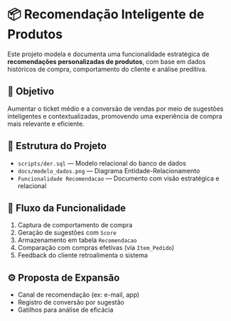 # 📦 Recomendação Inteligente de Produtos

Este projeto modela e documenta uma funcionalidade estratégica de **recomendações personalizadas de produtos**, com base em dados históricos de compra, comportamento do cliente e análise preditiva.

## 🎯 Objetivo

Aumentar o ticket médio e a conversão de vendas por meio de sugestões inteligentes e contextualizadas, promovendo uma experiência de compra mais relevante e eficiente.

## 🧱 Estrutura do Projeto

- `scripts/der.sql` — Modelo relacional do banco de dados
- `docs/modelo_dados.png` — Diagrama Entidade-Relacionamento
- `Funcionalidade Recomendacao` — Documento com visão estratégica e relacional

## 🔄 Fluxo da Funcionalidade

1. Captura de comportamento de compra
2. Geração de sugestões com `Score`
3. Armazenamento em tabela `Recomendacao`
4. Comparação com compras efetivas (via `Item_Pedido`)
5. Feedback do cliente retroalimenta o sistema

## ⚙️ Proposta de Expansão

- Canal de recomendação (ex: e-mail, app)
- Registro de conversão por sugestão
- Gatilhos para análise de eficácia
